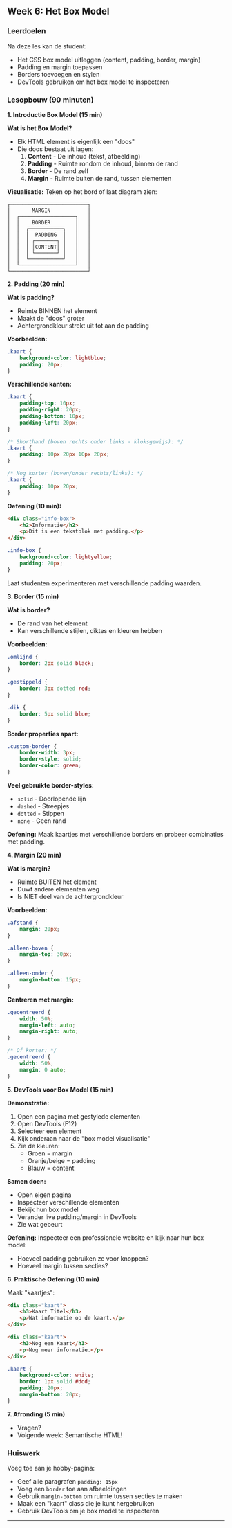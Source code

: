 
## Week 6: Het Box Model

### Leerdoelen
Na deze les kan de student:
- Het CSS box model uitleggen (content, padding, border, margin)
- Padding en margin toepassen
- Borders toevoegen en stylen
- DevTools gebruiken om het box model te inspecteren

### Lesopbouw (90 minuten)

**1. Introductie Box Model (15 min)**

**Wat is het Box Model?**
- Elk HTML element is eigenlijk een "doos"
- Die doos bestaat uit lagen:
  1. **Content** - De inhoud (tekst, afbeelding)
  2. **Padding** - Ruimte rondom de inhoud, binnen de rand
  3. **Border** - De rand zelf
  4. **Margin** - Ruimte buiten de rand, tussen elementen

**Visualisatie:**
Teken op het bord of laat diagram zien:
```
┌─────────────────────────┐
│       MARGIN            │
│  ┌──────────────────┐   │
│  │    BORDER        │   │
│  │  ┌───────────┐   │   │
│  │  │  PADDING  │   │   │
│  │  │ ┌───────┐ │   │   │
│  │  │ │CONTENT│ │   │   │
│  │  │ └───────┘ │   │   │
│  │  └───────────┘   │   │
│  └──────────────────┘   │
└─────────────────────────┘
```

**2. Padding (20 min)**

**Wat is padding?**
- Ruimte BINNEN het element
- Maakt de "doos" groter
- Achtergrondkleur strekt uit tot aan de padding

**Voorbeelden:**
```css
.kaart {
    background-color: lightblue;
    padding: 20px;
}
```

**Verschillende kanten:**
```css
.kaart {
    padding-top: 10px;
    padding-right: 20px;
    padding-bottom: 10px;
    padding-left: 20px;
}

/* Shorthand (boven rechts onder links - kloksgewijs): */
.kaart {
    padding: 10px 20px 10px 20px;
}

/* Nog korter (boven/onder rechts/links): */
.kaart {
    padding: 10px 20px;
}
```

**Oefening (10 min):**
```html
<div class="info-box">
    <h2>Informatie</h2>
    <p>Dit is een tekstblok met padding.</p>
</div>
```

```css
.info-box {
    background-color: lightyellow;
    padding: 20px;
}
```

Laat studenten experimenteren met verschillende padding waarden.

**3. Border (15 min)**

**Wat is border?**
- De rand van het element
- Kan verschillende stijlen, diktes en kleuren hebben

**Voorbeelden:**
```css
.omlijnd {
    border: 2px solid black;
}

.gestippeld {
    border: 3px dotted red;
}

.dik {
    border: 5px solid blue;
}
```

**Border properties apart:**
```css
.custom-border {
    border-width: 3px;
    border-style: solid;
    border-color: green;
}
```

**Veel gebruikte border-styles:**
- `solid` - Doorlopende lijn
- `dashed` - Streepjes
- `dotted` - Stippen
- `none` - Geen rand

**Oefening:**
Maak kaartjes met verschillende borders en probeer combinaties met padding.

**4. Margin (20 min)**

**Wat is margin?**
- Ruimte BUITEN het element
- Duwt andere elementen weg
- Is NIET deel van de achtergrondkleur

**Voorbeelden:**
```css
.afstand {
    margin: 20px;
}

.alleen-boven {
    margin-top: 30px;
}

.alleen-onder {
    margin-bottom: 15px;
}
```

**Centreren met margin:**
```css
.gecentreerd {
    width: 50%;
    margin-left: auto;
    margin-right: auto;
}

/* Of korter: */
.gecentreerd {
    width: 50%;
    margin: 0 auto;
}
```

**5. DevTools voor Box Model (15 min)**

**Demonstratie:**
1. Open een pagina met gestylede elementen
2. Open DevTools (F12)
3. Selecteer een element
4. Kijk onderaan naar de "box model visualisatie"
5. Zie de kleuren:
   - Groen = margin
   - Oranje/beige = padding
   - Blauw = content

**Samen doen:**
- Open eigen pagina
- Inspecteer verschillende elementen
- Bekijk hun box model
- Verander live padding/margin in DevTools
- Zie wat gebeurt

**Oefening:**
Inspecteer een professionele website en kijk naar hun box model:
- Hoeveel padding gebruiken ze voor knoppen?
- Hoeveel margin tussen secties?

**6. Praktische Oefening (10 min)**

Maak "kaartjes":
```html
<div class="kaart">
    <h3>Kaart Titel</h3>
    <p>Wat informatie op de kaart.</p>
</div>

<div class="kaart">
    <h3>Nog een Kaart</h3>
    <p>Nog meer informatie.</p>
</div>
```

```css
.kaart {
    background-color: white;
    border: 1px solid #ddd;
    padding: 20px;
    margin-bottom: 20px;
}
```

**7. Afronding (5 min)**
- Vragen?
- Volgende week: Semantische HTML!

### Huiswerk
Voeg toe aan je hobby-pagina:
- Geef alle paragrafen `padding: 15px`
- Voeg een `border` toe aan afbeeldingen
- Gebruik `margin-bottom` om ruimte tussen secties te maken
- Maak een "kaart" class die je kunt hergebruiken
- Gebruik DevTools om je box model te inspecteren

---


